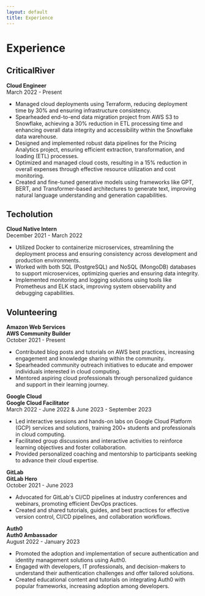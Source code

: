 ```yaml
---
layout: default
title: Experience
---
```


# Experience

## CriticalRiver
**Cloud Engineer**  
March 2022 - Present

- Managed cloud deployments using Terraform, reducing deployment time by 30% and ensuring infrastructure consistency.
- Spearheaded end-to-end data migration project from AWS S3 to Snowflake, achieving a 30% reduction in ETL processing time and enhancing overall data integrity and accessibility within the Snowflake data warehouse.
- Designed and implemented robust data pipelines for the Pricing Analytics project, ensuring efficient extraction, transformation, and loading (ETL) processes.
- Optimized and managed cloud costs, resulting in a 15% reduction in overall expenses through effective resource utilization and cost monitoring.
- Created and fine-tuned generative models using frameworks like GPT, BERT, and Transformer-based architectures to generate text, improving natural language understanding and generation capabilities.

## Techolution
**Cloud Native Intern**  
December 2021 - March 2022

- Utilized Docker to containerize microservices, streamlining the deployment process and ensuring consistency across development and production environments.
- Worked with both SQL (PostgreSQL) and NoSQL (MongoDB) databases to support microservices, optimizing queries and ensuring data integrity.
- Implemented monitoring and logging solutions using tools like Prometheus and ELK stack, improving system observability and debugging capabilities.


## Volunteering

**Amazon Web Services**  
**AWS Community Builder**  
October 2021 - Present

- Contributed blog posts and tutorials on AWS best practices, increasing engagement and knowledge sharing within the community.
- Spearheaded community outreach initiatives to educate and empower individuals interested in cloud computing.
- Mentored aspiring cloud professionals through personalized guidance and support in their learning journey.

**Google Cloud**  
**Google Cloud Facilitator**  
March 2022 - June 2022 &  June 2023 - September 2023

- Led interactive sessions and hands-on labs on Google Cloud Platform (GCP) services and solutions, training 200+ students and professionals in cloud computing.
- Facilitated group discussions and interactive activities to reinforce learning objectives and foster collaboration.
- Provided personalized coaching and mentorship to participants seeking to advance their cloud expertise.
  
**GitLab**  
**GitLab Hero**  
October 2021 - June 2023

- Advocated for GitLab's CI/CD pipelines at industry conferences and webinars, promoting efficient DevOps practices.
- Created and shared tutorials, guides, and best practices for effective version control, CI/CD pipelines, and collaboration workflows.

**Auth0**  
**Auth0 Ambassador**  
August 2022 - January 2023

- Promoted the adoption and implementation of secure authentication and identity management solutions using Auth0.
- Engaged with developers, IT professionals, and decision-makers to understand their authentication challenges and offer tailored solutions.
- Created educational content and tutorials on integrating Auth0 with popular frameworks, increasing adoption among developers.

<script src="https://code.jquery.com/jquery-3.5.1.slim.min.js"></script>
<script src="https://cdn.jsdelivr.net/npm/@popperjs/core@1.16.1/dist/umd/popper.min.js"></script>
<script src="https://stackpath.bootstrapcdn.com/bootstrap/4.5.2/js/bootstrap.min.js"></script>
<script src="{{ '/assets/js/scripts.js' | relative_url }}"></script>